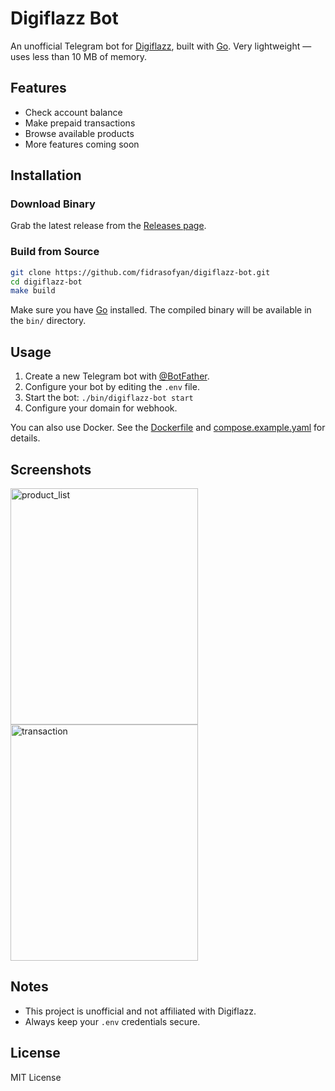 # Digiflazz Bot

An unofficial Telegram bot for [Digiflazz](https://digiflazz.com), built with [Go](https://go.dev). Very lightweight — uses less than 10 MB of memory.

## Features

- Check account balance
- Make prepaid transactions
- Browse available products
- More features coming soon

## Installation

### Download Binary

Grab the latest release from the [Releases page](https://github.com/fidrasofyan/digiflazz-bot/releases).

### Build from Source

```sh
git clone https://github.com/fidrasofyan/digiflazz-bot.git
cd digiflazz-bot
make build
```

Make sure you have [Go](https://go.dev) installed. The compiled binary will be available in the `bin/` directory.

## Usage

1. Create a new Telegram bot with [@BotFather](https://t.me/botfather).
2. Configure your bot by editing the `.env` file.
3. Start the bot: `./bin/digiflazz-bot start`
4. Configure your domain for webhook.

You can also use Docker. See the [Dockerfile](https://github.com/fidrasofyan/digiflazz-bot/blob/main/Dockerfile) and [compose.example.yaml](https://github.com/fidrasofyan/digiflazz-bot/blob/main/compose.example.yaml) for details.

## Screenshots

<img width="300" height="378" alt="product_list" src="https://github.com/user-attachments/assets/8d0720bb-1720-4f78-8f27-f6a63f0793b2" />
<img width="300" height="378" alt="transaction" src="https://github.com/user-attachments/assets/b1aa795e-667d-4817-891e-18b22a1844e6" />

## Notes

- This project is unofficial and not affiliated with Digiflazz.
- Always keep your `.env` credentials secure.

## License

MIT License
